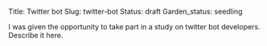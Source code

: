 Title: Twitter bot
Slug: twitter-bot
Status: draft
Garden_status: seedling

I was given the opportunity to take part in a study on twitter bot developers. Describe it here.
